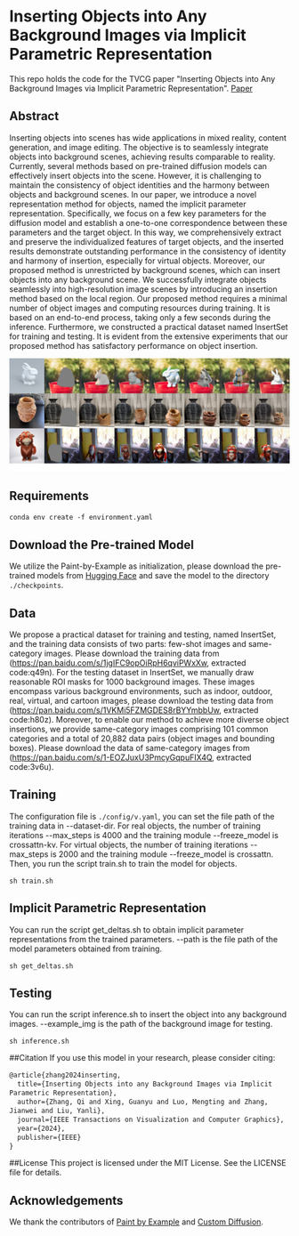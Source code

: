 # Inserting Objects into Any Background Images via Implicit Parametric Representation
This repo holds the code for the TVCG paper "Inserting Objects into Any Background Images via Implicit Parametric Representation". [Paper](https://ieeexplore.ieee.org/stamp/stamp.jsp?tp=&arnumber=10753453)

## Abstract
Inserting objects into scenes has wide applications in mixed reality, content generation, and image editing. The objective is to seamlessly integrate objects into background scenes, achieving results comparable to reality. Currently, several methods based on pre-trained diffusion models can effectively insert objects into the scene. However, it is challenging to maintain the consistency of object identities and the harmony between objects and background scenes. In our paper, we introduce a novel representation method for objects, named the implicit parameter representation. Specifically, we focus on a few key parameters for the diffusion model and establish a one-to-one correspondence between these parameters and the target object. In this way, we comprehensively extract and preserve the individualized features of target objects, and the inserted results demonstrate outstanding performance in the consistency of identity and harmony of insertion, especially for virtual objects. Moreover, our proposed method is unrestricted by background scenes, which can insert objects into any background scene. We successfully integrate objects seamlessly into high-resolution image scenes by introducing an insertion method based on the local region. Our proposed method requires a minimal number of object images and computing resources during training. It is based on an end-to-end process, taking only a few seconds during the inference. Furthermore, we constructed a practical dataset named InsertSet for training and testing. It is evident from the extensive experiments that our proposed method has satisfactory performance on object insertion.

![0.75](figure/results.png)

## Requirements
```
conda env create -f environment.yaml
```

## Download the Pre-trained Model
We utilize the Paint-by-Example as initialization, please download the pre-trained models from [Hugging Face](https://huggingface.co/Fantasy-Studio/Paint-by-Example/resolve/main/model.ckpt) and save the model to the directory `./checkpoints`.

## Data
We propose a practical dataset for training and testing, named InsertSet, and the training data consists of two parts: few-shot images and same-category images. Please download the training data from (https://pan.baidu.com/s/1jgIFC9opOiRpH6qviPWxXw, extracted code:q49n). For the testing dataset in InsertSet, we manually draw reasonable ROI masks for 1000 background images. These images encompass various background environments, such as indoor, outdoor, real, virtual, and cartoon images, please download the testing data from (https://pan.baidu.com/s/1VKMi5FZMGDES8rBYYmbbUw, extracted code:h80z). Moreover, to enable our method to achieve more diverse object insertions, we provide same-category images comprising 101 common categories and a total of 20,882 data pairs (object images and bounding boxes). Please download the data of same-category images from (https://pan.baidu.com/s/1-EOZJuxU3PmcyGqpuFIX4Q, extracted code:3v6u).

## Training
The configuration file is `./config/v.yaml`, you can set the file path of the training data in --dataset-dir. For real objects, the number of training iterations --max_steps is 4000 and the training module --freeze_model is crossattn-kv. For virtual objects, the number of training iterations --max_steps is 2000 and the training module --freeze_model is crossattn. Then, you run the script train.sh to train the model for objects.
```
sh train.sh
```

## Implicit Parametric Representation
You can run the script get_deltas.sh to obtain implicit parameter representations from the trained parameters. --path is the file path of the model parameters obtained from training. 
```
sh get_deltas.sh
```

## Testing
You can run the script inference.sh to insert the object into any background images. --example_img is the path of the background image for testing.
```
sh inference.sh
```

##Citation
If you use this model in your research, please consider citing:
```
@article{zhang2024inserting,
  title={Inserting Objects into any Background Images via Implicit Parametric Representation},
  author={Zhang, Qi and Xing, Guanyu and Luo, Mengting and Zhang, Jianwei and Liu, Yanli},
  journal={IEEE Transactions on Visualization and Computer Graphics},
  year={2024},
  publisher={IEEE}
}
```

##License
This project is licensed under the MIT License. See the LICENSE file for details.

## Acknowledgements
We thank the contributors of [Paint by Example](https://github.com/Fantasy-Studio/Paint-by-Example) and [Custom Diffusion](https://github.com/adobe-research/custom-diffusion).
